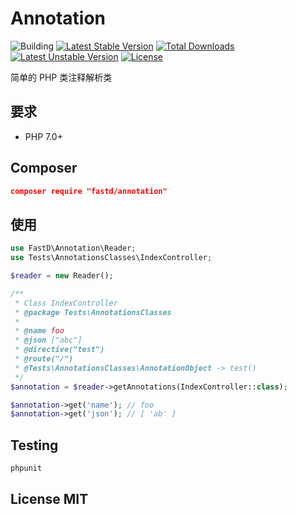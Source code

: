 # Annotation

![Building](https://api.travis-ci.org/JanHuang/annotation.svg?branch=master)
[![Latest Stable Version](https://poser.pugx.org/fastd/annotation/v/stable)](https://packagist.org/packages/fastd/annotation) [![Total Downloads](https://poser.pugx.org/fastd/annotation/downloads)](https://packagist.org/packages/fastd/annotation) [![Latest Unstable Version](https://poser.pugx.org/fastd/annotation/v/unstable)](https://packagist.org/packages/fastd/annotation) [![License](https://poser.pugx.org/fastd/annotation/license)](https://packagist.org/packages/fastd/annotation)

简单的 PHP 类注释解析类

## 要求

* PHP 7.0+

## Composer

```json
composer require "fastd/annotation"
```

## 使用

```php
use FastD\Annotation\Reader;
use Tests\AnnotationsClasses\IndexController;

$reader = new Reader();

/**
 * Class IndexController
 * @package Tests\AnnotationsClasses
 *
 * @name foo
 * @json ["abc"]
 * @directive("test")
 * @route("/")
 * @Tests\AnnotationsClasses\AnnotationObject -> test()
 */
$annotation = $reader->getAnnotations(IndexController::class);

$annotation->get('name'); // foo
$annotation->get('json'); // [ 'ab' ]
```

## Testing

```php
phpunit
```

## License MIT


